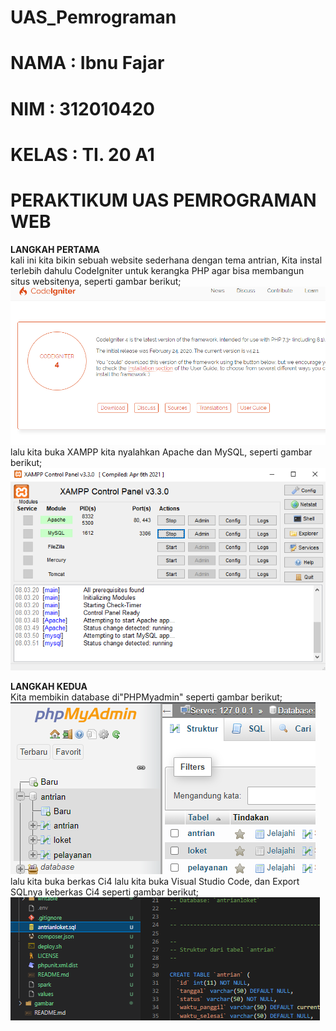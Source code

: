# UAS_Pemrograman

# NAMA  : Ibnu Fajar
# NIM   : 312010420
# KELAS : TI. 20 A1

# PERAKTIKUM UAS PEMROGRAMAN WEB<br>

**LANGKAH PERTAMA**<br>
kali ini kita bikin sebuah website sederhana dengan tema antrian, Kita instal terlebih dahulu CodeIgniter untuk kerangka PHP agar bisa membangun situs websitenya, seperti gambar berikut;<br>
![p](gambar/codelgniter.png)<br>
lalu kita buka XAMPP kita nyalahkan Apache dan MySQL, seperti gambar berikut;<br>
![p](gambar/xampp.png)<br>

**LANGKAH KEDUA**<br>
Kita membikin database di"PHPMyadmin" seperti gambar berikut;<br>
![p](gambar/database.png)<br>
lalu kita buka berkas Ci4 
lalu kita buka Visual Studio Code, dan Export SQLnya keberkas Ci4 seperti gambar berikut;<br>
![p](gambar/antrianloket.png)<br>